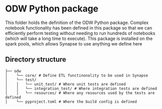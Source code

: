 # ODW Python package
This folder holds the definition of the ODW Python package. Complex notebook functionality has been defined in this package so that we can efficiently perform testing without needing to run hundreds of notebooks (which will take a long time to execute). This package is installed on the spark pools, which allows Synapse to use anything we define here

## Directory structure

```
├── odw
│    └── core/ # Define ETL functinonality to be used in Synapse
│    └── test/
│    │   └── unit_test/ # Where unit tests are defined
│    │   └── integration_test/ # Where integration tests are defined
│    │   └── resources/ # Where any resources used by the tests are defined
│    └── pyproject.toml # Where the build config is defined
```
